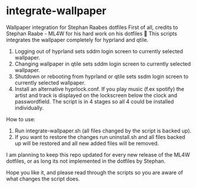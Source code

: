 # integrate-wallpaper
Wallpaper integration for Stephan Raabes dotfiles
First of all, credits to Stephan Raabe - ML4W for his hard work on his dotfiles 🙏
This scripts integrates the wallpaper completely for hyprland and qtile.

1. Logging out of hyprland sets sddm login screen to currently selected wallpaper.
2. Changing wallpaper in qtile sets sddm login screen to currently selected wallpaper.
3. Shutdown or rebooting from hyprland or qtile sets ssdm login screen to currently selected wallpaper.
4. Install an alternative hyprlock.conf. If you play music (f.ex spotify) the artist and track is displayed on the lockscreen below the clock and passwordfield.
The script is in 4 stages so all 4 could be installed individually.

How to use:
1. Run integrate-wallpaper.sh (all files changed by the script is backed up).
2. If you want to restore the changes run uninstall.sh and all files backed up will be restored and all new added files will be removed.

I am planning to keep this repo updated for every new release of the ML4W dotfiles, or as long its not implemented in the dotfiles by Stephan.

Hope you like it, and please read through the scripts so you are aware of what changes the script does. 

